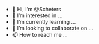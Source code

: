 - 👋 Hi, I’m @Scheters
- 👀 I’m interested in ...
- 🌱 I’m currently learning ...
- 💞️ I’m looking to collaborate on ...
- 📫 How to reach me ...

<!---
Scheters/Scheters is a ✨ special ✨ repository because its `README.md` (this file) appears on your GitHub profile.
You can click the Preview link to take a look at your changes.
--->
